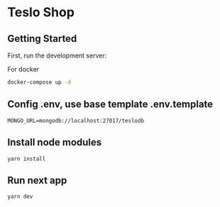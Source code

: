 # Teslo Shop

## Getting Started

First, run the development server:

For docker

```bash
docker-compose up -d
```

## Config .env, use base template .env.template

```
MONGO_URL=mongodb://localhost:27017/teslodb
```

## Install node modules

```
yarn install
```

## Run next app

```
yarn dev
```
